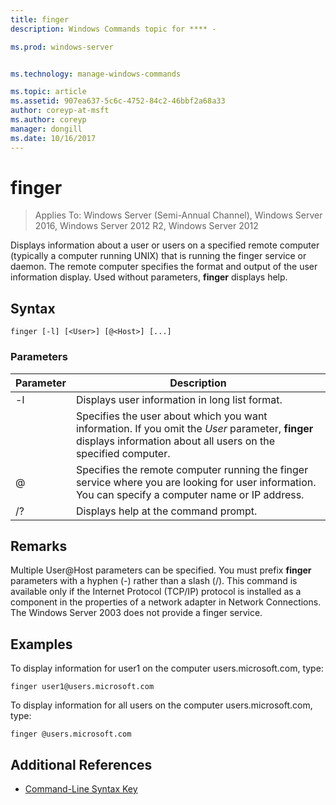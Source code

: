 ```yaml
---
title: finger
description: Windows Commands topic for **** - 

ms.prod: windows-server


ms.technology: manage-windows-commands

ms.topic: article
ms.assetid: 907ea637-5c6c-4752-84c2-46bbf2a68a33
author: coreyp-at-msft
ms.author: coreyp
manager: dongill
ms.date: 10/16/2017
---
```

# finger

>Applies To: Windows Server (Semi-Annual Channel), Windows Server 2016, Windows Server 2012 R2, Windows Server 2012

Displays information about a user or users on a specified remote computer (typically a computer running UNIX) that is running the finger service or daemon. The remote computer specifies the format and output of the user information display. Used without parameters, **finger** displays help. 
## Syntax
```
finger [-l] [<User>] [@<Host>] [...]
```
### Parameters

| Parameter |                                                                            Description                                                                            |
|-----------|-------------------------------------------------------------------------------------------------------------------------------------------------------------------|
|    -l     |                                                          Displays user information in long list format.                                                           |
|  <User>   | Specifies the user about which you want information. If you omit the *User* parameter, **finger** displays information about all users on the specified computer. |
|  @<Host>  |        Specifies the remote computer running the finger service where you are looking for user information. You can specify a computer name or IP address.        |
|    /?     |                                                               Displays help at the command prompt.                                                                |

## Remarks
Multiple User@Host parameters can be specified.
You must prefix **finger** parameters with a hyphen (-) rather than a slash (/).
This command is available only if the Internet Protocol (TCP/IP) protocol is installed as a component in the properties of a network adapter in Network Connections.
The Windows Server 2003 does not provide a finger service.
## <a name=BKMK_Examples></a>Examples
To display information for user1 on the computer users.microsoft.com, type:
```
finger user1@users.microsoft.com
```
To display information for all users on the computer users.microsoft.com, type:
```
finger @users.microsoft.com
```
## Additional References
-   [Command-Line Syntax Key](command-line-syntax-key.md)
